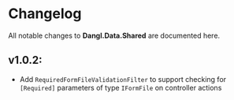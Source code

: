 # Changelog

All notable changes to **Dangl.Data.Shared** are documented here.

## v1.0.2:
- Add `RequiredFormFileValidationFilter` to support checking for `[Required]` parameters of type `IFormFile` on controller actions
